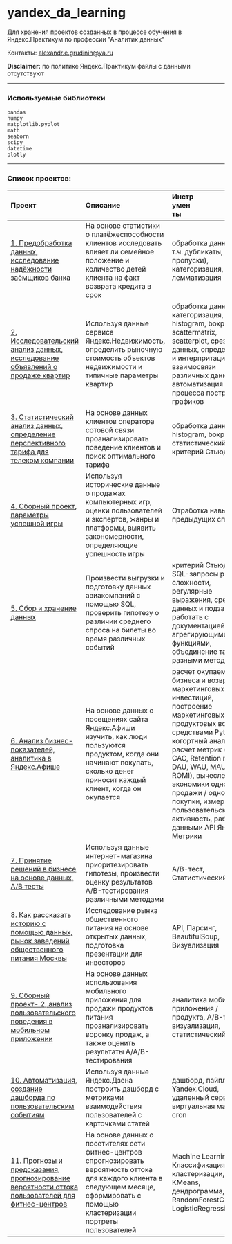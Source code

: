 # yandex_da_learning
Для хранения проектов созданных в процессе обучения в Яндекс.Практикум по профессии "Аналитик данных"

Контакты: alexandr.e.grudinin@ya.ru


**Disclaimer:** по политике Яндекс.Практикум файлы с данными отсутствуют
***

### Используемые библиотеки
```
pandas
numpy
matplotlib.pyplot
math
seaborn
scipy
datetime
plotly
```

***

### Список проектов:


 Проект | Описание |<div style="width:50px">Инструменты</div> |
:--- |:---|:-----
[1. Предобработка данных, исследование надёжности заёмщиков банка](https://github.com/mi-gors/yandex_da_learning/tree/eed78b26cea0e85f8df9b2e1131f0d06dabefdae/1.%20%20%D0%9F%D1%80%D0%B5%D0%B4%D0%BE%D0%B1%D1%80%D0%B0%D0%B1%D0%BE%D1%82%D0%BA%D0%B0%20%D0%B4%D0%B0%D0%BD%D0%BD%D1%8B%D1%85) | На основе статистики о платёжеспособности клиентов исследовать влияет ли семейное положение и количество детей клиента на факт возврата кредита в срок | обработка данных (в т.ч. дубликаты, пропуски), категоризация, лемматизация
[2. Исследовательский анализ данных, исследование объявлений о продаже квартир](https://github.com/mi-gors/yandex_da_learning/tree/eed78b26cea0e85f8df9b2e1131f0d06dabefdae/2.%20%D0%98%D1%81%D1%81%D0%BB%D0%B5%D0%B4%D0%BE%D0%B2%D0%B0%D1%82%D0%B5%D0%BB%D1%8C%D1%81%D0%BA%D0%B8%D0%B9%20%D0%B0%D0%BD%D0%B0%D0%BB%D0%B8%D0%B7%20%D0%B4%D0%B0%D0%BD%D0%BD%D1%8B%D1%85) | Используя данные сервиса Яндекс.Недвижимость, определить рыночную стоимость объектов недвижимости и типичные параметры квартир | обработка данных, категоризация, histogram, boxplot, scattermatrix, scatterplot, срезы данных, определение и интерпритация взаимосвязи различных данных, автоматизация процесса построения графиков
[3. Статистический анализ данных, определение перспективного тарифа для телеком компании](https://github.com/mi-gors/yandex_da_learning/tree/eed78b26cea0e85f8df9b2e1131f0d06dabefdae/3.%20%D0%A1%D1%82%D0%B0%D1%82%D0%B8%D1%81%D1%82%D0%B8%D1%87%D0%B5%D1%81%D0%BA%D0%B8%D0%B9%20%D0%B0%D0%BD%D0%B0%D0%BB%D0%B8%D0%B7%20%D0%B4%D0%B0%D0%BD%D0%BD%D1%8B%D1%85)| На основе данных клиентов оператора сотовой связи проанализировать поведение клиентов и поиск оптимального тарифа| обработка данных, histogram, boxplot, статистический тест, критерий Стьюдента
[4. Сборный проект, параметры успешной игры](https://github.com/mi-gors/yandex_da_learning/tree/524ba19bb478549e5fd3979dc288bf111f07866b/4.%20%D0%A1%D0%B1%D0%BE%D1%80%D0%BD%D1%8B%D0%B9%20%D0%BF%D1%80%D0%BE%D0%B5%D0%BA%D1%82-1.%20%D0%9F%D0%B0%D1%80%D0%B0%D0%BC%D0%B5%D1%82%D1%80%D1%8B%20%D1%83%D1%81%D0%BF%D0%B5%D1%88%D0%BD%D0%BE%D0%B9%20%D0%B8%D0%B3%D1%80%D1%8B)| Используя исторические данные о продажах компьютерных игр, оценки пользователей и экспертов, жанры и платформы, выявить закономерности, определяющие успешность игры | Отработка навыков из предыдущих спринтов
[5. Сбор и хранение данных]( )| Произвести выгрузки и подготовку данных авиакомпаний с помощью SQL, проверить гипотезу о различии среднего спроса на билеты во время различных событий | критерий Стьюдента, SQL-запросы разной сложности, регулярные выражения, срезы данных и подзапросы, работать с документацией SQL и агрегирующими функциями, объединение таблиц разными методами
[6. Анализ бизнес-показателей, аналитика в Яндекс.Афише]( ) | На основе данных о посещениях сайта Яндекс.Афиши изучить, как люди пользуются продуктом, когда они начинают покупать, сколько денег приносит каждый клиент, когда он окупается | расчет окупаемости бизнеса и возврата маркетинговых инвестиций, построение маркетинговых и продуктовых воронок средствами Python, когортный анализ, расчет метрик (LTV, CAC, Retention rate, DAU, WAU, MAU, ROMI), вычесление экономики одной продажи / одной покупки, измерение пользовательской активность, работа с данными API Яндекс Метрики
[7. Принятие решений в бизнесе на основе данных, А/В тесты]( ) | Используя данные интернет-магазина приоритезировать гипотезы, произвести оценку результатов A/B-тестирования различными методами | A/B-тест, Статистический тест
[8. Как рассказать историю с помощью данных, рынок заведений общественного питания Москвы]( ) | Исследование рынка общественного питания на основе открытых данных, подготовка презентации для инвесторов | API, Парсинг, BeautifulSoup, Визуализация
[9. Сборный проект- 2, анализ пользовательского поведения в мобильном приложении]( ) | На основе данных использования мобильного приложения для продажи продуктов питания проанализировать воронку продаж, а также оценить результаты A/A/B-тестирования | аналитика мобильного приложения / продукта,  A/B-тест, визуализация, статистический тест
[10. Автоматизация, создание дашборда по пользовательским событиям]( ) | Используя данные Яндекс.Дзена построить дашборд с метриками взаимодействия пользователей с карточками статей | дашборд, пайплайн, Yandex.Cloud, удаленный сервер, виртуальная машина, cron
[11. Прогнозы и предсказания, прогнозирование вероятности оттока пользователей для фитнес-центров]( )| На основе данных о посетителях сети фитнес-центров спрогнозировать вероятность оттока для каждого клиента в следующем месяце, сформировать с помощью кластеризации портреты пользователей | Machine Learning, Классификация, кластеризации, KMeans, дендрограмма, RandomForestClassifier, LogisticRegression
